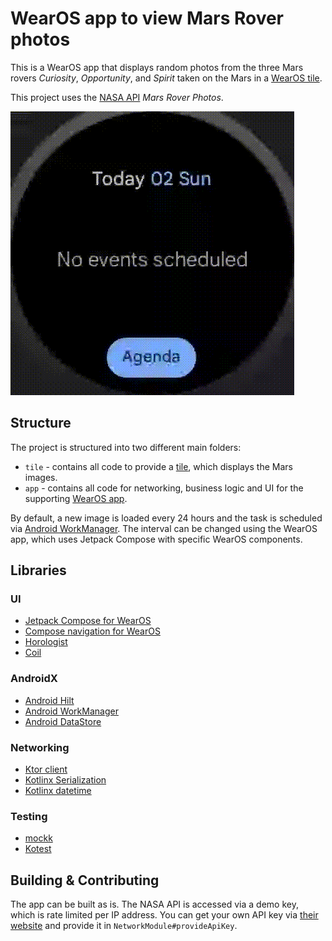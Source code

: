 # WearOS app to view Mars Rover photos

This is a WearOS app that displays random photos from the three Mars rovers *Curiosity*,
*Opportunity*, and *Spirit* taken on the Mars in
a [WearOS tile](https://developer.android.com/training/wearables/tiles).

This project uses the [NASA API](https://api.nasa.gov/index.html#browseAPI) _Mars Rover Photos_.

![](demo.gif)

## Structure

The project is structured into two different main folders:

* `tile` - contains all code to provide
  a [tile](https://developer.android.com/training/wearables/tiles), which displays the Mars images.
* `app` - contains all code for networking, business logic and UI for the
  supporting [WearOS app](https://developer.android.com/training/wearables/apps).

By default, a new image is loaded every 24 hours and the task is scheduled via
[Android WorkManager](https://developer.android.com/guide/background/persistent). The interval
can be changed using the WearOS app, which uses Jetpack Compose with specific WearOS components.

## Libraries

### UI

- [Jetpack Compose for WearOS](https://developer.android.com/training/wearables/compose)
- [Compose navigation for WearOS](https://developer.android.com/training/wearables/compose/navigation)
- [Horologist](https://github.com/google/horologist)
- [Coil](https://github.com/coil-kt/coil)

### AndroidX

- [Android Hilt](https://developer.android.com/training/dependency-injection/hilt-android)
- [Android WorkManager](https://developer.android.com/guide/background/persistent)
- [Android DataStore](https://developer.android.com/topic/libraries/architecture/datastore)

### Networking

- [Ktor client](https://ktor.io/docs/create-client.html)
- [Kotlinx Serialization](https://github.com/Kotlin/kotlinx.serialization)
- [Kotlinx datetime](https://github.com/Kotlin/kotlinx-datetime)

### Testing

- [mockk](https://mockk.io/)
- [Kotest](https://kotest.io/)

## Building & Contributing

The app can be built as is. The NASA API is accessed via a demo key, which is rate limited per IP
address. You can get your own API key via [their website](https://api.nasa.gov/index.html#signUp)
and provide it in `NetworkModule#provideApiKey`.